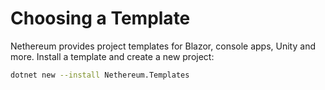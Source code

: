 # Choosing a Template

Nethereum provides project templates for Blazor, console apps, Unity and more.
Install a template and create a new project:

```bash
dotnet new --install Nethereum.Templates
```
